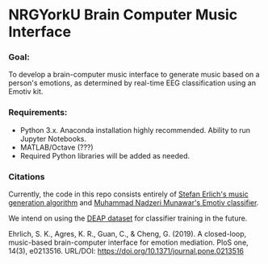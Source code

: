 # NRGYorkU Brain Computer Music Interface

### Goal:
To develop a brain-computer music interface to generate music based on a person's emotions, as determined by real-time EEG classification using an Emotiv kit.

### Requirements:
- Python 3.x. Anaconda installation highly recommended. Ability to run Jupyter Notebooks.
- MATLAB/Octave (???)
- Required Python libraries will be added as needed.

### Citations
Currently, the code in this repo consists entirely of [Stefan Erlich's music generation algorithm](https://github.com/stefan-ehrlich/code-algorithmicMusicGenerationSystem) and [Muhammad Nadzeri Munawar's Emotiv classifier](https://github.com/nadzeri/Realtime-EEG-Based-Emotion-Recognition). 

We intend on using the [DEAP dataset](http://www.eecs.qmul.ac.uk/mmv/datasets/deap/) for classifier training in the future.

Ehrlich, S. K., Agres, K. R., Guan, C., & Cheng, G. (2019). A closed-loop, music-based brain-computer interface for emotion mediation. PloS one, 14(3), e0213516. URL/DOI: https://doi.org/10.1371/journal.pone.0213516

